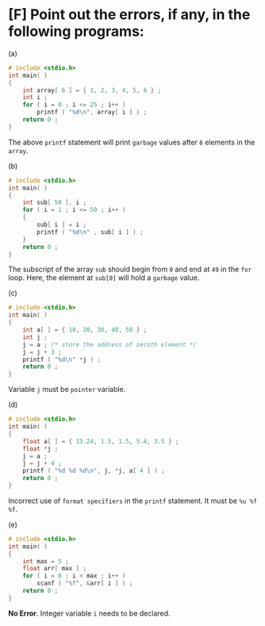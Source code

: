 # [F] Point out the errors, if any, in the following programs:

(a)

````c
# include <stdio.h>
int main( )
{
    int array[ 6 ] = { 1, 2, 3, 4, 5, 6 } ;
    int i ;
    for ( i = 0 ; i <= 25 ; i++ )
	    printf ( "%d\n", array[ i ] ) ;
    return 0 ;
}
````

The above `printf` statement will print `garbage` values after `6` elements in the `array`.

(b)

````c
# include <stdio.h>
int main( )
{
    int sub[ 50 ], i ;
    for ( i = 1 ; i <= 50 ; i++ )
    {
	    sub[ i ] = i ;
    	printf ( "%d\n" , sub[ i ] ) ;
    }
    return 0 ;
}
````

The subscript of the array `sub` should begin from `0` and end at `49` in the `for` loop. Here, the element at `sub[0]` will hold a `garbage` value.

(c)

````c
# include <stdio.h>
int main( )
{
    int a[ ] = { 10, 20, 30, 40, 50 } ;
    int j ;
    j = a ; /* store the address of zeroth element */
    j = j + 3 ;
    printf ( "%d\n" *j ) ;
    return 0 ;
}
````

Variable `j` must be `pointer` variable.

(d)

````c
# include <stdio.h>
int main( )
{
    float a[ ] = { 13.24, 1.5, 1.5, 5.4, 3.5 } ;
    float *j ;
    j = a ;
    j = j + 4 ;
    printf ( "%d %d %d\n", j, *j, a[ 4 ] ) ;
    return 0 ;
}
````

Incorrect use of `format specifiers` in the `printf` statement. It must be `%u %f %f`.

(e)

````c
# include <stdio.h>
int main( )
{
    int max = 5 ;
    float arr[ max ] ;
    for ( i = 0 ; i < max ; i++ )
	    scanf ( "%f", &arr[ i ] ) ;
    return 0 ;
}
````

**No Error**. Integer variable `i` needs to be declared.
